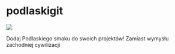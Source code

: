 

# podlaskigit

![](bg.png)

Dodaj Podlaskiego smaku do swoich projektów! Zamiast wymysłu zachodniej cywilizacji

